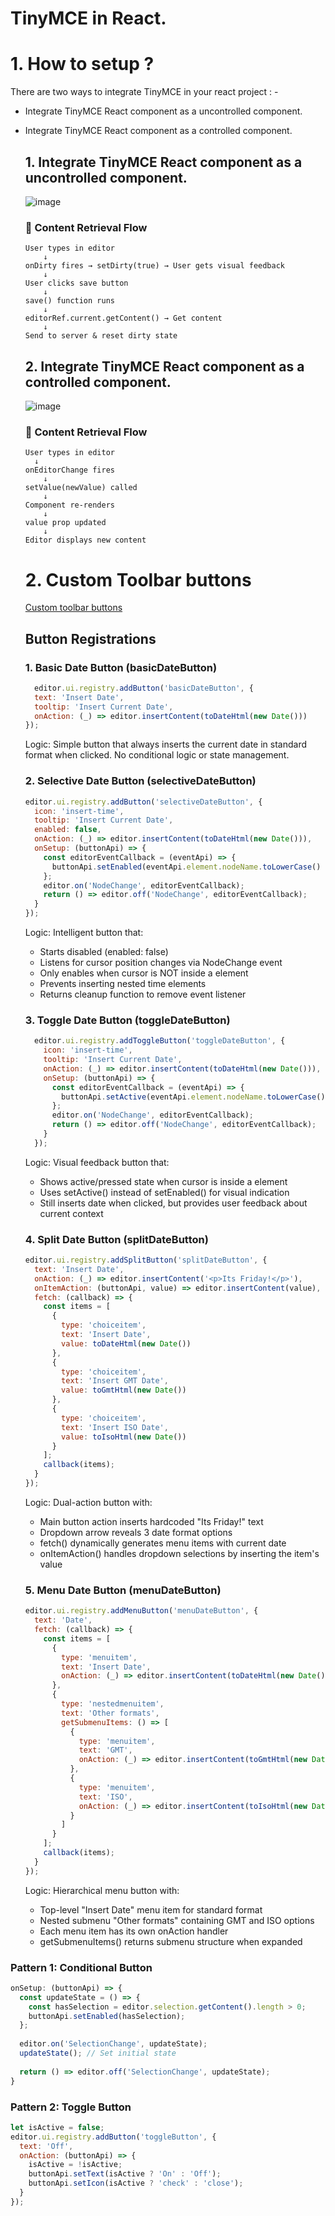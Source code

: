 # TinyMCE in React.

# 1. How to setup ?
There are two ways to integrate TinyMCE in your react project : -
- Integrate TinyMCE React component as a uncontrolled component.
- Integrate TinyMCE React component as a controlled component. 
  ## 1. Integrate TinyMCE React component as a uncontrolled component.
  ![image](https://github.com/user-attachments/assets/0598483b-0e00-448e-b7c8-a5f578d2a21a)
  ### 🔄 Content Retrieval Flow

  ```
  User types in editor 
      ↓
  onDirty fires → setDirty(true) → User gets visual feedback 
      ↓
  User clicks save button
      ↓
  save() function runs
      ↓
  editorRef.current.getContent() → Get content
      ↓
  Send to server & reset dirty state
  ```
  ## 2. Integrate TinyMCE React component as a controlled component.
  ![image](https://github.com/user-attachments/assets/360508ae-60a7-4251-968b-fd00e482c9de)
  ### 🔄 Content Retrieval Flow
  ```
  User types in editor
    ↓
  onEditorChange fires
      ↓
  setValue(newValue) called
      ↓
  Component re-renders
      ↓
  value prop updated
      ↓
  Editor displays new content
  ```
  # 2. Custom Toolbar buttons
  [Custom toolbar buttons](https://www.tiny.cloud/docs/tinymce/latest/custom-toolbarbuttons/)
  ## Button Registrations
  ### 1. Basic Date Button (basicDateButton)
  ```js
    editor.ui.registry.addButton('basicDateButton', {
    text: 'Insert Date',
    tooltip: 'Insert Current Date',
    onAction: (_) => editor.insertContent(toDateHtml(new Date()))
  });
  ```
  Logic: Simple button that always inserts the current date in standard format when clicked. No conditional logic or state management.
  ### 2. Selective Date Button (selectiveDateButton)
  
  ```js
  editor.ui.registry.addButton('selectiveDateButton', {
    icon: 'insert-time',
    tooltip: 'Insert Current Date',
    enabled: false,
    onAction: (_) => editor.insertContent(toDateHtml(new Date())),
    onSetup: (buttonApi) => {
      const editorEventCallback = (eventApi) => {
        buttonApi.setEnabled(eventApi.element.nodeName.toLowerCase() !== 'time');
      };
      editor.on('NodeChange', editorEventCallback);
      return () => editor.off('NodeChange', editorEventCallback);
    }
  });
  ```
  Logic: Intelligent button that:
  - Starts disabled (enabled: false)
  - Listens for cursor position changes via NodeChange event
  - Only enables when cursor is NOT inside a <time> element
  - Prevents inserting nested time elements
  - Returns cleanup function to remove event listener
  
  ### 3. Toggle Date Button (toggleDateButton)
    ```js
      editor.ui.registry.addToggleButton('toggleDateButton', {
        icon: 'insert-time',
        tooltip: 'Insert Current Date',
        onAction: (_) => editor.insertContent(toDateHtml(new Date())),
        onSetup: (buttonApi) => {
          const editorEventCallback = (eventApi) => {
            buttonApi.setActive(eventApi.element.nodeName.toLowerCase() === 'time');
          };
          editor.on('NodeChange', editorEventCallback);
          return () => editor.off('NodeChange', editorEventCallback);
        }
      });
    ```
    Logic: Visual feedback button that:
  
  - Shows active/pressed state when cursor is inside a <time> element
  - Uses setActive() instead of setEnabled() for visual indication
  - Still inserts date when clicked, but provides user feedback about current context
  
  ### 4. Split Date Button (splitDateButton)
  ```js
  editor.ui.registry.addSplitButton('splitDateButton', {
    text: 'Insert Date',
    onAction: (_) => editor.insertContent('<p>Its Friday!</p>'),
    onItemAction: (buttonApi, value) => editor.insertContent(value),
    fetch: (callback) => {
      const items = [
        {
          type: 'choiceitem',
          text: 'Insert Date',
          value: toDateHtml(new Date())
        },
        {
          type: 'choiceitem',
          text: 'Insert GMT Date',
          value: toGmtHtml(new Date())
        },
        {
          type: 'choiceitem',
          text: 'Insert ISO Date',
          value: toIsoHtml(new Date())
        }
      ];
      callback(items);
    }
  });
  ```
  Logic: Dual-action button with:
  
  - Main button action inserts hardcoded "Its Friday!" text
  - Dropdown arrow reveals 3 date format options
  - fetch() dynamically generates menu items with current date
  - onItemAction() handles dropdown selections by inserting the item's value
  
  ### 5. Menu Date Button (menuDateButton)
    ```js
    editor.ui.registry.addMenuButton('menuDateButton', {
      text: 'Date',
      fetch: (callback) => {
        const items = [
          {
            type: 'menuitem',
            text: 'Insert Date',
            onAction: (_) => editor.insertContent(toDateHtml(new Date()))
          },
          {
            type: 'nestedmenuitem',
            text: 'Other formats',
            getSubmenuItems: () => [
              {
                type: 'menuitem',
                text: 'GMT',
                onAction: (_) => editor.insertContent(toGmtHtml(new Date()))
              },
              {
                type: 'menuitem',
                text: 'ISO',
                onAction: (_) => editor.insertContent(toIsoHtml(new Date()))
              }
            ]
          }
        ];
        callback(items);
      }
    });
    ```
  Logic: Hierarchical menu button with:
  
  - Top-level "Insert Date" menu item for standard format
  - Nested submenu "Other formats" containing GMT and ISO options
  - Each menu item has its own onAction handler
  - getSubmenuItems() returns submenu structure when expanded

### Pattern 1: Conditional Button
```javascript // Button that's only enabled when text is selected
onSetup: (buttonApi) => {
  const updateState = () => {
    const hasSelection = editor.selection.getContent().length > 0;
    buttonApi.setEnabled(hasSelection);
  };
  
  editor.on('SelectionChange', updateState);
  updateState(); // Set initial state
  
  return () => editor.off('SelectionChange', updateState);
}
```
### Pattern 2: Toggle Button
```javascript 
let isActive = false;
editor.ui.registry.addButton('toggleButton', {
  text: 'Off',
  onAction: (buttonApi) => {
    isActive = !isActive;
    buttonApi.setText(isActive ? 'On' : 'Off');
    buttonApi.setIcon(isActive ? 'check' : 'close');
  }
});
```


  
 
